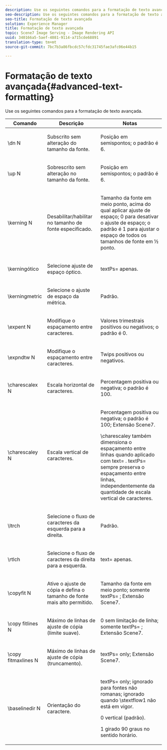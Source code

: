 ```yaml
---
description: Use os seguintes comandos para a formatação de texto avançada.
seo-description: Use os seguintes comandos para a formatação de texto avançada.
seo-title: Formatação de texto avançada
solution: Experience Manager
title: Formatação de texto avançada
topic: Scene7 Image Serving - Image Rendering API
uuid: 340166a5-5aef-4081-9114-a715cde68891
translation-type: tm+mt
source-git-commit: 7bc7b3a86fbcdc57cfdc31745fae3afc06e44b15

---
```



# Formatação de texto avançada{#advanced-text-formatting}

Use os seguintes comandos para a formatação de texto avançada.

<table id="table_43B2EB887C0F471BB60C23B570E7D3D2"> 
 <thead> 
  <tr> 
   <th class="entry"> Comando </th> 
   <th class="entry"> Descrição </th> 
   <th class="entry"> Notas </th> 
  </tr> 
 </thead>
 <tbody> 
  <tr> 
   <td> <span class="codeph"> \dn <span class="varname"> N </span></span> </td> 
   <td> <p>Subscrito sem alteração do tamanho da fonte. </p> </td> 
   <td> <p>Posição em semispontos; o padrão é 6. </p> </td> 
  </tr> 
  <tr> 
   <td> <span class="codeph"> \up <span class="varname"> N </span></span> </td> 
   <td> <p>Sobrescrito sem alteração no tamanho da fonte. </p> </td> 
   <td> <p>Posição em semispontos; o padrão é 6. </p> </td> 
  </tr> 
  <tr> 
   <td> <span class="codeph"> \kerning <span class="varname"> N </span></span> </td> 
   <td> <p>Desabilitar/habilitar no tamanho de fonte especificado. </p> </td> 
   <td> <p>Tamanho da fonte em meio ponto, acima do qual aplicar ajuste de espaço; 0 para desativar o ajuste de espaço; o padrão é 1 para ajustar o espaço de todos os tamanhos de fonte em ½ ponto. </p> </td> 
  </tr> 
  <tr> 
   <td> <span class="codeph"> \kerningótico </span> </td> 
   <td> <p>Selecione ajuste de espaço óptico. </p> </td> 
   <td> <p> <span class="codeph"> textPs= </span> apenas. </p> </td> 
  </tr> 
  <tr> 
   <td> <span class="codeph"> \kerningmetric </span> </td> 
   <td> <p>Selecione o ajuste de espaço da métrica. </p> </td> 
   <td> <p>Padrão. </p> </td> 
  </tr> 
  <tr> 
   <td> <span class="codeph"> \expent <span class="varname"> N </span></span> </td> 
   <td> <p>Modifique o espaçamento entre caracteres. </p> </td> 
   <td> <p>Valores trimestrais positivos ou negativos; o padrão é 0. </p> </td> 
  </tr> 
  <tr> 
   <td> <span class="codeph"> \expndtw <span class="varname"> N </span></span> </td> 
   <td> <p>Modifique o espaçamento entre caracteres. </p> </td> 
   <td> <p>Twips positivos ou negativos. </p> </td> 
  </tr> 
  <tr> 
   <td> <span class="codeph"> \charescalex <span class="varname"> N </span></span> </td> 
   <td> <p>Escala horizontal de caracteres. </p> </td> 
   <td> <p>Percentagem positiva ou negativa; o padrão é 100. </p> </td> 
  </tr> 
  <tr> 
   <td> <span class="codeph"> \charescaley <span class="varname"> N </span></span> </td> 
   <td> <p>Escala vertical de caracteres. </p> </td> 
   <td> <p>Percentagem positiva ou negativa; o padrão é 100; Extensão Scene7. </p> <p> <span class="codeph"> \charescaley </span> também dimensiona o espaçamento entre linhas quando aplicado com <span class="codeph"> text= </span>. <span class="codeph"> textPs= </span> sempre preserva o espaçamento entre linhas, independentemente da quantidade de escala vertical de caracteres. </p> </td> 
  </tr> 
  <tr> 
   <td> <span class="codeph"> \ltrch </span> </td> 
   <td> <p>Selecione o fluxo de caracteres da esquerda para a direita. </p> </td> 
   <td> <p>Padrão. </p> </td> 
  </tr> 
  <tr> 
   <td> <span class="codeph"> \rtlch </span> </td> 
   <td> <p>Selecione o fluxo de caracteres da direita para a esquerda. </p> </td> 
   <td> <p> <span class="codeph"> text= </span> apenas. </p> </td> 
  </tr> 
  <tr> 
   <td> <span class="codeph"> \copyfit <span class="varname"> N </span></span> </td> 
   <td> <p>Ative o ajuste de cópia e defina o tamanho de fonte mais alto permitido. </p> </td> 
   <td> <p>Tamanho da fonte em meio ponto; somente <span class="codeph"> textPs= </span> ; Extensão Scene7. </p> </td> 
  </tr> 
  <tr> 
   <td> <span class="codeph"> \copy fitlines <span class="varname"> N </span></span> </td> 
   <td> <p>Máximo de linhas de ajuste de cópia (limite suave). </p> </td> 
   <td> <p>0 sem limitação de linha; somente <span class="codeph"> textPs= </span> ; Extensão Scene7. </p> </td> 
  </tr> 
  <tr> 
   <td> <span class="codeph"> \copy fitmaxlines <span class="varname"> N </span></span> </td> 
   <td> <p>Máximo de linhas de ajuste de cópia (truncamento). </p> </td> 
   <td> <p> <span class="codeph"> textPs= </span> only; Extensão Scene7. </p> </td> 
  </tr> 
  <tr> 
   <td> <span class="codeph"> \baselinedir <span class="varname"> N </span></span> </td> 
   <td> <p>Orientação do caractere. </p> </td> 
   <td> <p> <span class="codeph"> textPs= </span> only; ignorado para fontes não romanas; ignorado quando <span class="codeph"> \stextflow1 </span> não está em vigor. </p> <p>0 vertical (padrão). </p> <p>1 girado 90 graus no sentido horário. </p> </td> 
  </tr> 
 </tbody> 
</table>

